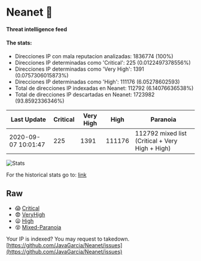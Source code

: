 # Neanet :hocho:
#### Threat intelligence feed
#### The stats:

- Direcciones IP con mala reputacion analizadas: 1836774 (100%)
- Direcciones IP determinadas como 'Critical':  225 (0.0122497378556%)
- Direcciones IP determinadas como 'Very High':  1391 (0.0757306015873%)
- Direcciones IP determinadas como 'High':  111176 (6.05278602593)
- Total de direcciones IP indexadas en Neanet:  112792 (6.14076636538%)
- Total de direcciones IP descartadas en Neanet:  1723982 (93.8592336346%)

| Last Update | Critical | Very High | High | Paranoia |
| --- | --- | --- | --- | --- |
| 2020-09-07 10:01:47 | 225 | 1391 | 111176 | 112792 mixed list (Critical + Very High + High)|

![Stats](https://docs.google.com/spreadsheets/d/e/2PACX-1vSnaNMIXVabIpDJjufMlzH7poXnshF3mgd8Is1g9ytUEzVsP5my4Trn8f-xkoLLQ38xpL3HtmUexLo6/pubchart?oid=501124687&format=image)

For the historical stats go to: [link](/stats.csv)
## Raw
- :scream: [Critical](https://raw.githubusercontent.com/JavaGarcia/Neanet/master/blacklists/neanet_critical.txt)
- :fearful: [VeryHigh](https://raw.githubusercontent.com/JavaGarcia/Neanet/master/blacklists/neanet_veryHigh.txtt)
- :frowning: [High](https://raw.githubusercontent.com/JavaGarcia/Neanet/master/blacklists/neanet_high.txt)
- :dizzy_face: [Mixed-Paranoia](https://raw.githubusercontent.com/JavaGarcia/Neanet/master/blacklists/neanet_all.txt)


Your IP is indexed? You may request to takedown. [https://github.com/JavaGarcia/Neanet/issues](https://github.com/JavaGarcia/Neanet/issues)



































































































































































































































































































































































































































































































































































































































